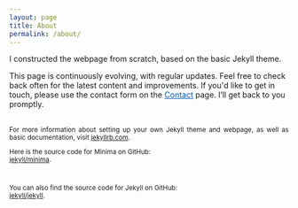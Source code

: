 ```yaml
---
layout: page
title: About
permalink: /about/
---
```


I constructed the webpage from scratch, based on the basic Jekyll theme.

This page is continuously evolving, with regular updates. Feel free to check back often for the latest content and improvements.
If you'd like to get in touch, please use the contact form on the <a href="/contact" style="color: #0056b3; text-decoration: underline;">Contact</a>
 page. I’ll get back to you promptly.
 
<br>

<div style="text-align: justify; font-size: smaller;">
For more information about setting up your own Jekyll theme and webpage, as well as basic documentation, visit <a href="https://jekyllrb.com/" target="_blank">jekyllrb.com</a>.

<br>

Here is the source code for Minima on GitHub:  
<a href="https://github.com/jekyll/minima" target="_blank">jekyll/minima</a>.

<br>

You can also find the source code for Jekyll on GitHub:  
<a href="https://github.com/jekyll/jekyll" target="_blank">jekyll/jekyll</a>.
</div>
